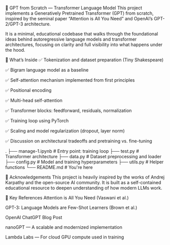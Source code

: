 🧠 GPT from Scratch — Transformer Language Model
This project implements a Generatively Pretrained Transformer (GPT) from scratch, inspired by the seminal paper “Attention is All You Need” and OpenAI’s GPT-2/GPT-3 architecture.

It is a minimal, educational codebase that walks through the foundational ideas behind autoregressive language models and transformer architectures, focusing on clarity and full visibility into what happens under the hood.

🚀 What’s Inside
✅ Tokenization and dataset preparation (Tiny Shakespeare)

✅ Bigram language model as a baseline

✅ Self-attention mechanism implemented from first principles

✅ Positional encoding

✅ Multi-head self-attention

✅ Transformer blocks: feedforward, residuals, normalization

✅ Training loop using PyTorch

✅ Scaling and model regularization (dropout, layer norm)

✅ Discussion on architectural tradeoffs and pretraining vs. fine-tuning

.
├── manage-1.ipynb            # Entry point: training loop
├── test.py            # Transformer architecture
├── data.py             # Dataset preprocessing and loader
├── config.py           # Model and training hyperparameters
├── utils.py            # Helper functions
└── README.md           # You're here


🙏 Acknowledgements
This project is heavily inspired by the works of Andrej Karpathy and the open-source AI community. It is built as a self-contained educational resource to deepen understanding of how modern LLMs work.

🔗 Key References
Attention is All You Need (Vaswani et al.)

GPT-3: Language Models are Few-Shot Learners (Brown et al.)

OpenAI ChatGPT Blog Post

nanoGPT — A scalable and modernized implementation

Lambda Labs — For cloud GPU compute used in training